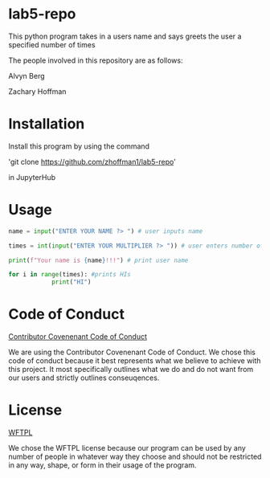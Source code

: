 # lab5-repo

This python program takes in a users name and says greets the user a specified number of times

The people involved in this repository are as follows:

Alvyn Berg

Zachary Hoffman



# Installation

Install this program by using the command

'git clone https://github.com/zhoffman1/lab5-repo' 

in JupyterHub



# Usage

```python
name = input("ENTER YOUR NAME ?> ") # user inputs name

times = int(input("ENTER YOUR MULTIPLIER ?> ")) # user enters number of HIs to print

print(f"Your name is {name}!!!") # print user name

for i in range(times): #prints HIs 
            print("HI")
```



# Code of Conduct

[Contributor Covenenant Code of Conduct](https://www.contributor-covenant.org/version/2/0/code_of_conduct/code_of_conduct.txt)

We are using the Contributor Covenenant Code of Conduct. We chose this code of conduct because it best represents what we believe to achieve with this project. It most specifically outlines what we do and do not want from our users and strictly outlines conseuqences.



# License

[WFTPL](http://www.wtfpl.net/txt/copying/)

We chose the WFTPL license because our program can be used by any number of people in whatever way they choose and should not be restricted in any way, shape, or form in their usage of the program. 